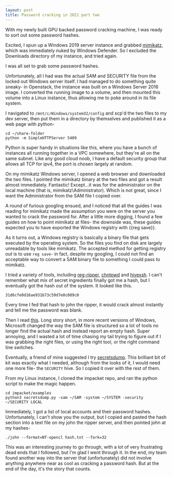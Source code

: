 ```yaml
---
layout: post
title: Password cracking in 2021 part two
---
```


With my newly built GPU backed password cracking machine, I was ready to sort out some password hashes. 

Excited, I spun up a Windows 2019 server instance and grabbed [mimikatz](https://github.com/gentilkiwi/mimikatz), which was immediately nuked by Windows Defender. So I excluded the Downloads directory of my instance, and tried again.

I was all set to grab some password hashes.

Unfortunately, all I had was the actual SAM and SECURITY file from the locked out Windows server itself. I had managed to do something quite sneaky- in Openstack, the instance was built on a Windows Server 2016 image. I converted the running image to a volume, and then mounted this volume into a Linux instance, thus allowing me to poke around in its file system.

I navigated to `/mnt/c/Windows/system32/config` and scp'd the two files to my dev server, then put them in a directory by themselves and published it as a web page with python-

```
cd ~/share-folder
python -m SimpleHTTPServer 5409
```

Python is super handy in situations like this, where you have a bunch of instances all running together in a VPC somewhere, but they're all on the same subnet. Like any good cloud noob, I have a default security group that allows all TCP for ipv4, the port is chosen largely at random.

On my mimikatz Windows server, I opened a web browser and downloaded the two files. I pointed the mimikatz binary at the two files and got a result almost immediately. Fantastic! Except...it was for the administrator on the local machine (that is, mimikatz\Administrator). Which is not great, since I want the Administrator from the SAM file I copied over.

A round of furious googling ensued, and I noticed that all the guides I was reading for mimikatz made the assumption you were on the server you wanted to crack the password for. After a little more digging, I found a few guides on how to point mimikatz at files- the downside was, these guides expected you to have exported the Windows registry with {{reg save}}.

As it turns out, a Windows registry is basically a binary file that gets executed by the operating system. So the files you find on disk are largely unreadable by tools like mimikatz. The accepted method for getting registry _out_ is to use `reg save`- in fact, despite my googling, I could not find an acceptable way to convert a SAM binary file to something I could pass to mimikatz.

I tried a variety of tools, including [reg-ripper](https://github.com/keydet89/RegRipper3.0), [chntpwd](http://www.chntpw.com/) and [hivexsh](https://libguestfs.org/hivexsh.1.html). I can't remember what mix of secret ingredients finally got me a hash, but I eventually got the hash out of the system. It looked like this.

`31d6cfe0d16ae931b73c59d7e0c089c0`

Every time I fed that hash to john the ripper, it would crack almost instantly and tell me the password was blank.

Then I read [this](https://security.stackexchange.com/questions/157922/how-are-windows-10-hashes-stored-if-the-account-is-setup-using-a-microsoft-accou#158174). Long story short, in more recent versions of Windows, Microsoft changed the way the SAM file is structured so a lot of tools no longer find the actual hash and instead report an empty hash. Super annoying, and I wasted a lot of time chasing my tail trying to figure out if I was grabbing the right files, or using the right tool, or the right command line switches.

Eventually, a friend of mine suggested I try [secretsdump](https://github.com/SecureAuthCorp/impacket/blob/master/examples/secretsdump.py). This brilliant bit of kit was exactly what I needed, although from the looks of it, I would need one more file- the `SECURITY` hive. So I copied it over with the rest of them.

From my Linux instance, I cloned the impacket repo, and ran the python script to make the magic happen.

```
cd impacket/examples
python3 secretsdump.py -sam ~/SAM -system ~/SYSTEM -security ~/SECURITY LOCAL
```

Immediately, I got a list of local accounts and their password hashes. Unfortunately, I can't show you the output, but I copied and pasted the hash section into a text file on my john the ripper server, and then pointed john at my hashes-

```
./john --format=NT-opencl hash.txt --fork=32
```

This was an interesting journey to go through, with a lot of very frustrating dead ends that I followed, but I'm glad I went through it. In the end, my team found another way into the server that (unfortunately) did not involve anything anywhere near as cool as cracking a password hash. But at the end of the day, it's the story that counts.